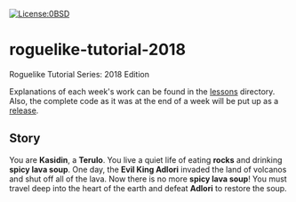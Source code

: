 [![License:0BSD](https://img.shields.io/badge/License-0BSD-brightgreen.svg)](https://opensource.org/licenses/FPL-1.0.0)

# roguelike-tutorial-2018

Roguelike Tutorial Series: 2018 Edition

Explanations of each week's work can be found in the
[lessons](https://github.com/Lokathor/roguelike-tutorial-2018/tree/master/lessons)
directory. Also, the complete code as it was at the end of a week will be put up
as a [release](https://github.com/Lokathor/roguelike-tutorial-2018/releases).

## Story

You are **Kasidin**, a **Terulo**. You live a quiet life of eating **rocks** and
drinking **spicy lava soup**. One day, the **Evil King Adlori** invaded the land
of volcanos and shut off all of the lava. Now there is no more **spicy lava
soup**! You must travel deep into the heart of the earth and defeat **Adlori**
to restore the soup.
